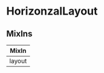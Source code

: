 # HorizonzalLayout

## MixIns

<!-- @vuese:HorizonzalLayout:mixIns:start -->
|MixIn|
|---|
|layout|

<!-- @vuese:HorizonzalLayout:mixIns:end -->


